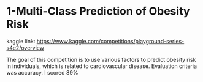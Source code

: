 # 1-Multi-Class Prediction of Obesity Risk
kaggle link: https://www.kaggle.com/competitions/playground-series-s4e2/overview

The goal of this competition is to use various factors to predict obesity risk in individuals, which is related to cardiovascular disease. 
Evaluation criteria was accuracy. I scored 89%
